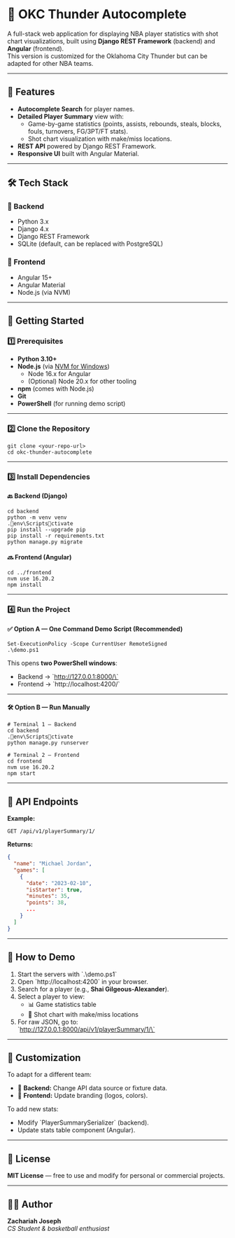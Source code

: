 # 🏀 OKC Thunder Autocomplete

A full-stack web application for displaying NBA player statistics with shot chart visualizations, built using **Django REST Framework** (backend) and **Angular** (frontend).  
This version is customized for the Oklahoma City Thunder but can be adapted for other NBA teams.

---

## 📌 Features

- **Autocomplete Search** for player names.
- **Detailed Player Summary** view with:
  - Game-by-game statistics (points, assists, rebounds, steals, blocks, fouls, turnovers, FG/3PT/FT stats).
  - Shot chart visualization with make/miss locations.
- **REST API** powered by Django REST Framework.
- **Responsive UI** built with Angular Material.

---

## 🛠️ Tech Stack

### 🔧 Backend
- Python 3.x  
- Django 4.x  
- Django REST Framework  
- SQLite (default, can be replaced with PostgreSQL)  

### 🎨 Frontend
- Angular 15+  
- Angular Material  
- Node.js (via NVM)  

---

## 🚀 Getting Started

### 1️⃣ Prerequisites

- **Python 3.10+**
- **Node.js** (via [NVM for Windows](https://github.com/coreybutler/nvm-windows))  
  - Node 16.x for Angular  
  - (Optional) Node 20.x for other tooling  
- **npm** (comes with Node.js)
- **Git**
- **PowerShell** (for running demo script)

---

### 2️⃣ Clone the Repository

```
git clone <your-repo-url>
cd okc-thunder-autocomplete
```

---

### 3️⃣ Install Dependencies

#### 🔙 Backend (Django)

```
cd backend
python -m venv venv
.env\Scriptsctivate
pip install --upgrade pip
pip install -r requirements.txt
python manage.py migrate
```

#### 🔜 Frontend (Angular)

```
cd ../frontend
nvm use 16.20.2
npm install
```

---

### 4️⃣ Run the Project

#### ✅ Option A — One Command Demo Script (Recommended)

```
Set-ExecutionPolicy -Scope CurrentUser RemoteSigned
.\demo.ps1
```

This opens **two PowerShell windows**:

- Backend → \`http://127.0.0.1:8000/\`
- Frontend → \`http://localhost:4200/\`

---

#### 🛠 Option B — Run Manually

```
# Terminal 1 — Backend
cd backend
.env\Scriptsctivate
python manage.py runserver
```

```
# Terminal 2 — Frontend
cd frontend
nvm use 16.20.2
npm start
```

---

## 📡 API Endpoints

**Example:**

```http
GET /api/v1/playerSummary/1/
```

**Returns:**

```json
{
  "name": "Michael Jordan",
  "games": [
    {
      "date": "2023-02-10",
      "isStarter": true,
      "minutes": 35,
      "points": 38,
      ...
    }
  ]
}
```

---

## 🎯 How to Demo

1. Start the servers with \`.\demo.ps1\`
2. Open \`http://localhost:4200\` in your browser.
3. Search for a player (e.g., **Shai Gilgeous-Alexander**).
4. Select a player to view:
   - 📊 Game statistics table  
   - 🎯 Shot chart with make/miss locations  
5. For raw JSON, go to:  
   \`http://127.0.0.1:8000/api/v1/playerSummary/1/\`

---

## 🧩 Customization

To adapt for a different team:

- 🐍 **Backend:** Change API data source or fixture data.
- 🎨 **Frontend:** Update branding (logos, colors).

To add new stats:

- Modify \`PlayerSummarySerializer\` (backend).
- Update stats table component (Angular).

---

## 📝 License

**MIT License** — free to use and modify for personal or commercial projects.

---

## 👨‍💻 Author

**Zachariah Joseph**  
*CS Student & basketball enthusiast*
